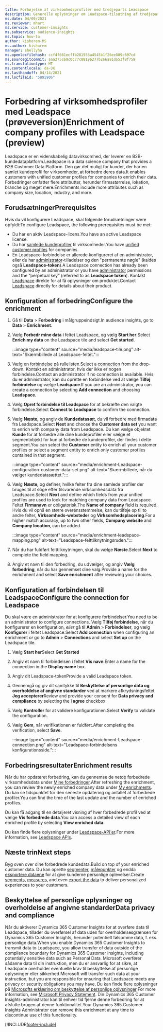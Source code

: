 ```yaml
---
title: Forhøjelse af virksomhedsprofiler med tredjeparts Leadspace
description: Generelle oplysninger om Leadspace-tilsætning af tredjepart.
ms.date: 04/09/2021
ms.reviewer: mhart
ms.service: customer-insights
ms.subservice: audience-insights
ms.topic: how-to
author: kishorem-MS
ms.author: kishorem
manager: shellyha
ms.openlocfilehash: ccf4f661ecffb281556a4545b1f26ee809c697cd
ms.sourcegitcommit: aaa275c60c0c77c88196277b266a91d653f8f759
ms.translationtype: HT
ms.contentlocale: da-DK
ms.lasthandoff: 04/14/2021
ms.locfileid: "5895906"
---
```

# <a name="enrichment-of-company-profiles-with-leadspace-preview"></a><span data-ttu-id="70585-103">Forbedring af virksomhedsprofiler med Leadspace (prøveversion)</span><span class="sxs-lookup"><span data-stu-id="70585-103">Enrichment of company profiles with Leadspace (preview)</span></span>

<span data-ttu-id="70585-104">Leadspace er en videnskabelig datavirksomhed, der leverer en B2B-kundedataplatform.</span><span class="sxs-lookup"><span data-stu-id="70585-104">Leadspace is a data science company that provides a B2B Customer Data Platform.</span></span> <span data-ttu-id="70585-105">Den gør det muligt for kunder, der har en samlet kundeprofil for virksomheder, at forbedre deres data.</span><span class="sxs-lookup"><span data-stu-id="70585-105">It enables customers with unified customer profiles for companies to enrich their data.</span></span> <span data-ttu-id="70585-106">Forbedringer omfatter flere attributter, herunder firmastørrelse, lokation, branche og meget mere.</span><span class="sxs-lookup"><span data-stu-id="70585-106">Enrichments include more attributes such as company size, location, industry, and more.</span></span>

## <a name="prerequisites"></a><span data-ttu-id="70585-107">Forudsætninger</span><span class="sxs-lookup"><span data-stu-id="70585-107">Prerequisites</span></span>

<span data-ttu-id="70585-108">Hvis du vil konfigurere Leadspace, skal følgende forudsætninger være opfyldt:</span><span class="sxs-lookup"><span data-stu-id="70585-108">To configure Leadspace, the following prerequisites must be met:</span></span>

- <span data-ttu-id="70585-109">Du har en aktiv Leadspace-licens.</span><span class="sxs-lookup"><span data-stu-id="70585-109">You have an active Leadspace license.</span></span>
- <span data-ttu-id="70585-110">Du har [samlede kundeprofiler](customer-profiles.md) til virksomheder.</span><span class="sxs-lookup"><span data-stu-id="70585-110">You have [unified customer profiles](customer-profiles.md) for companies.</span></span>
- <span data-ttu-id="70585-111">En Leadspace-forbindelse er allerede konfigureret af en administrator, eller du har [administrator](permissions.md#administrator)-tilladelser og den "permanente nøgle" (kaldes også **Leadspace-token**).</span><span class="sxs-lookup"><span data-stu-id="70585-111">A Leadspace connection has already been configured by an administrator or you have [administrator](permissions.md#administrator) permissions and the “perpetual key” (referred to as **Leadspace token**).</span></span> <span data-ttu-id="70585-112">Kontakt [Leadspace](https://www.leadspace.com/products/leadspace-on-demand/) direkte for at få oplysninger om produktet.</span><span class="sxs-lookup"><span data-stu-id="70585-112">Contact [Leadspace](https://www.leadspace.com/products/leadspace-on-demand/) directly for details about their product.</span></span>

## <a name="configure-the-enrichment"></a><span data-ttu-id="70585-113">Konfiguration af forbedring</span><span class="sxs-lookup"><span data-stu-id="70585-113">Configure the enrichment</span></span>

1. <span data-ttu-id="70585-114">Gå til **Data** > **Forbedring** i målgruppeindsigt.</span><span class="sxs-lookup"><span data-stu-id="70585-114">In audience insights, go to **Data** > **Enrichment**.</span></span>

1. <span data-ttu-id="70585-115">Vælg **Forbedr mine data** i feltet Leadspace, og vælg **Start her**.</span><span class="sxs-lookup"><span data-stu-id="70585-115">Select **Enrich my data** on the Leadspace tile and select **Get started**.</span></span>

   :::image type="content" source="media/leadspace-tile.png" alt-text="Skærmbillede af Leadspace-feltet.":::

1. <span data-ttu-id="70585-117">Vælg en [forbindelse](connections.md) på rullelisten.</span><span class="sxs-lookup"><span data-stu-id="70585-117">Select a [connection](connections.md) from the drop-down.</span></span> <span data-ttu-id="70585-118">Kontakt en administrator, hvis der ikke er nogen forbindelse.</span><span class="sxs-lookup"><span data-stu-id="70585-118">Contact an administrator if no connection is available.</span></span> <span data-ttu-id="70585-119">Hvis du er administrator, kan du oprette en forbindelse ved at vælge **Tilføj forbindelse** og vælge **Leadspace**.</span><span class="sxs-lookup"><span data-stu-id="70585-119">If you are an administrator, you can create a connection by selecting **Add connection** and choosing **Leadspace**.</span></span> 

1. <span data-ttu-id="70585-120">Vælg **Opret forbindelse til Leadspace** for at bekræfte den valgte forbindelse.</span><span class="sxs-lookup"><span data-stu-id="70585-120">Select **Connect to Leadspace** to confirm the connection.</span></span>

1. <span data-ttu-id="70585-121">Vælg **Næste**, og angiv de **Kundedatasæt**, du vil forbedre med firmadata fra Leadspace.</span><span class="sxs-lookup"><span data-stu-id="70585-121">Select **Next** and choose the **Customer data set** you want to enrich with company data from Leadspace.</span></span> <span data-ttu-id="70585-122">Du kan vælge objektet **Kunde** for at forbedre alle dine kundeprofiler eller vælge et segmentobjekt for kun at forbedre de kundeprofiler, der findes i dette segment.</span><span class="sxs-lookup"><span data-stu-id="70585-122">You can select the **Customer** entity to enrich all your customer profiles or select a segment entity to enrich only customer profiles contained in that segment.</span></span>

    :::image type="content" source="media/enrichment-Leadspace-configuration-customer-data-set.png" alt-text="Skærmbillede, når du vælger kundedatasættet.":::

1. <span data-ttu-id="70585-124">Vælg **Næste**, og definer, hvilke felter fra dine samlede profiler der bruges til at søge efter tilsvarende virksomhedsdata fra Leadspace.</span><span class="sxs-lookup"><span data-stu-id="70585-124">Select **Next** and define which fields from your unified profiles are used to look for matching company data from Leadspace.</span></span> <span data-ttu-id="70585-125">Feltet **Firmanavn** er obligatorisk.</span><span class="sxs-lookup"><span data-stu-id="70585-125">The **Name of company** field is required.</span></span> <span data-ttu-id="70585-126">Hvis du vil opnå en større overensstemmelse, kan du tilføje op til to andre felter, **Virksomheds-websteder** og **Virksomhedsplacering**.</span><span class="sxs-lookup"><span data-stu-id="70585-126">For a higher match accuracy, up to two other fields, **Company website** and **Company location**, can be added.</span></span>

   :::image type="content" source="media/enrichment-leadspace-mapping.png" alt-text="Leadspace-felttilknytningsruden.":::

1. <span data-ttu-id="70585-128">Når du har fuldført felttilknytningen, skal du vælge **Næste**.</span><span class="sxs-lookup"><span data-stu-id="70585-128">Select **Next** to complete the field mapping.</span></span>

1. <span data-ttu-id="70585-129">Angiv et navn til den forbedring, du udvælger, og angiv **Vælg forbedring**, når du har gennemset dine valg.</span><span class="sxs-lookup"><span data-stu-id="70585-129">Provide a name for the enrichment and select **Save enrichment** after reviewing your choices.</span></span>


## <a name="configure-the-connection-for-leadspace"></a><span data-ttu-id="70585-130">Konfiguration af forbindelsen til Leadspace</span><span class="sxs-lookup"><span data-stu-id="70585-130">Configure the connection for Leadspace</span></span> 

<span data-ttu-id="70585-131">Du skal være en administrator for at konfigurere forbindelser.</span><span class="sxs-lookup"><span data-stu-id="70585-131">You need to be an administrator to configure connections.</span></span> <span data-ttu-id="70585-132">Vælg **Tilføj forbindelse**, når du konfigurerer en konfiguration, *eller* gå til **Admin** > **Forbindelser**, og vælg **Konfigurer** i feltet Leadspace.</span><span class="sxs-lookup"><span data-stu-id="70585-132">Select **Add connection** when configuring an enrichment *or* go to **Admin** > **Connections** and select **Set up** on the Leadspace tile.</span></span>

1. <span data-ttu-id="70585-133">Vælg **Start her**</span><span class="sxs-lookup"><span data-stu-id="70585-133">Select **Get Started**</span></span> 

1. <span data-ttu-id="70585-134">Angiv et navn til forbindelsen i feltet **Vis navn**.</span><span class="sxs-lookup"><span data-stu-id="70585-134">Enter a name for the connection in the **Display name** box.</span></span>

1. <span data-ttu-id="70585-135">Angiv dit Leadspace-token</span><span class="sxs-lookup"><span data-stu-id="70585-135">Provide a valid Leadspace token.</span></span>

1. <span data-ttu-id="70585-136">Gennemgå og giv dit samtykke til **Beskyttelse af personlige data og overholdelse af angivne standarder** ved at markere afkrydsningsfeltet **Jeg accepterer**</span><span class="sxs-lookup"><span data-stu-id="70585-136">Review and provide your consent for **Data privacy and compliance** by selecting the **I agree** checkbox</span></span>

1. <span data-ttu-id="70585-137">Vælg **Kontroller** for at validere konfigurationen.</span><span class="sxs-lookup"><span data-stu-id="70585-137">Select **Verify** to validate the configuration.</span></span>

1. <span data-ttu-id="70585-138">Vælg **Gem**, når verifikationen er fuldført.</span><span class="sxs-lookup"><span data-stu-id="70585-138">After completing the verification, select **Save**.</span></span>
   
   :::image type="content" source="media/enrichment-Leadspace-connection.png" alt-text="Leadspace-forbindelsens konfigurationsside.":::

## <a name="enrichment-results"></a><span data-ttu-id="70585-140">Forbedringsresultater</span><span class="sxs-lookup"><span data-stu-id="70585-140">Enrichment results</span></span>

<span data-ttu-id="70585-141">Når du har opdateret forbedring, kan du gennemse de netop forbedrede virksomhedsdata under [Mine forbedringer](enrichment-hub.md).</span><span class="sxs-lookup"><span data-stu-id="70585-141">After refreshing the enrichment, you can review the newly enriched company data under [My enrichments](enrichment-hub.md).</span></span> <span data-ttu-id="70585-142">Du kan se tidspunktet for den seneste opdatering og antallet af forbedrede profiler.</span><span class="sxs-lookup"><span data-stu-id="70585-142">You can find the time of the last update and the number of enriched profiles.</span></span>

<span data-ttu-id="70585-143">Du kan få adgang til en detaljeret visning af hver forbedrede profil ved at vælge **Vis forbedrede data**.</span><span class="sxs-lookup"><span data-stu-id="70585-143">You can access a detailed view of each enriched profile by selecting **View enriched data**.</span></span>

<span data-ttu-id="70585-144">Du kan finde flere oplysninger under [Leadspace-API'er](https://support.leadspace.com/hc/en-us/sections/201997649-API).</span><span class="sxs-lookup"><span data-stu-id="70585-144">For more information, see [Leadspace APIs](https://support.leadspace.com/hc/en-us/sections/201997649-API).</span></span>

## <a name="next-steps"></a><span data-ttu-id="70585-145">Næste trin</span><span class="sxs-lookup"><span data-stu-id="70585-145">Next steps</span></span>

<span data-ttu-id="70585-146">Byg oven over dine forbedrede kundedata.</span><span class="sxs-lookup"><span data-stu-id="70585-146">Build on top of your enriched customer data.</span></span> <span data-ttu-id="70585-147">Du kan oprette [segmenter](segments.md), [målepunkter](measures.md) og endda [eksportere dataene](export-destinations.md) for at give kunderne personlige oplevelser.</span><span class="sxs-lookup"><span data-stu-id="70585-147">Create [segments](segments.md), [measures](measures.md), and even [export the data](export-destinations.md) to deliver personalized experiences to your customers.</span></span>

## <a name="data-privacy-and-compliance"></a><span data-ttu-id="70585-148">Beskyttelse af personlige oplysninger og overholdelse af angivne standarder</span><span class="sxs-lookup"><span data-stu-id="70585-148">Data privacy and compliance</span></span>

<span data-ttu-id="70585-149">Når du aktiverer Dynamics 365 Customer Insights for at overføre data til Leadspace, tillader du overførsel af data uden for overholdelsesgrænsen for Dynamics 365 Customer Insights, herunder potentielt følsomme data, f. eks. personlige data.</span><span class="sxs-lookup"><span data-stu-id="70585-149">When you enable Dynamics 365 Customer Insights to transmit data to Leadspace, you allow transfer of data outside of the compliance boundary for Dynamics 365 Customer Insights, including potentially sensitive data such as Personal Data.</span></span> <span data-ttu-id="70585-150">Microsoft overfører sådanne data til din instruktion, men du er ansvarlig for at sikre, at Leadspace overholder eventuelle krav til beskyttelse af personlige oplysninger eller sikkerhed.</span><span class="sxs-lookup"><span data-stu-id="70585-150">Microsoft will transfer such data at your instruction, but you are responsible for ensuring that Leadspace meets any privacy or security obligations you may have.</span></span> <span data-ttu-id="70585-151">Du kan finde flere oplysninger på [Microsofts erklæring om beskyttelse af personlige oplysninger](https://go.microsoft.com/fwlink/?linkid=396732).</span><span class="sxs-lookup"><span data-stu-id="70585-151">For more information, see [Microsoft Privacy Statement](https://go.microsoft.com/fwlink/?linkid=396732).</span></span>
<span data-ttu-id="70585-152">Din Dynamics 365 Customer Insights-administrator kan til enhver tid fjerne denne forbedring for at afslutte brugen af denne funktionalitet.</span><span class="sxs-lookup"><span data-stu-id="70585-152">Your Dynamics 365 Customer Insights Administrator can remove this enrichment at any time to discontinue use of this functionality.</span></span>


[!INCLUDE[footer-include](../includes/footer-banner.md)]
